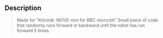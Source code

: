 ## Description
> Made for "Kitronik :MOVE mini for BBC micro:bit"
> Small piece of code that randomly runs forward or backward until the robot has run forward 5 times.


